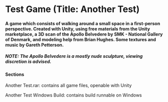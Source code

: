 # Test Game (Title: Another Test)

#### A game which consists of walking around a small space in a first-person perspective. Created with Unity, using free materials from the Unity marketplace, a 3D scan of the Apollo Belvedere by SMK - National Gallery of Denmark, and modeling help from Brian Hughes. Some textures and music by Gareth Petterson.

##### NOTE: The Apollo Belvedere is a mostly nude sculpture, viewing discretion is advised.

#### Sections

Another Test.rar: contains all game files, openable with Unity

Another Test Windows Build: contains build runnable on Windows
